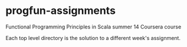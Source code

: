 # progfun-assignments
Functional Programming Principles in Scala summer 14 Coursera course 

Each top level directory is the solution to a different week's assignment. 
